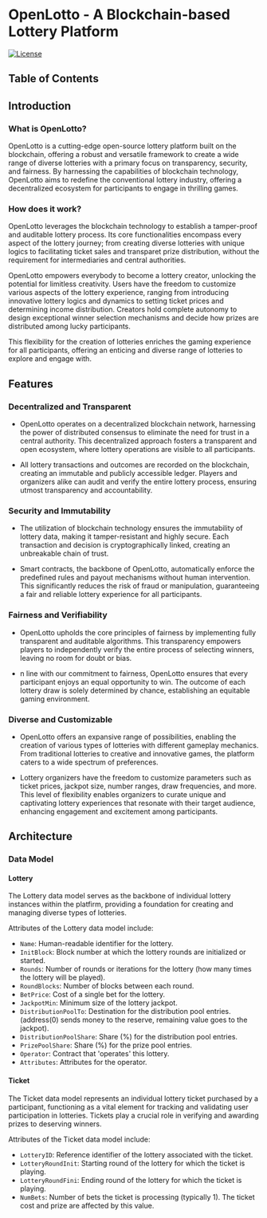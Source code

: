 # OpenLotto - A Blockchain-based Lottery Platform

[![License](https://img.shields.io/badge/license-MIT-blue.svg)](https://opensource.org/licenses/MIT)

## Table of Contents

## Introduction

### What is OpenLotto?

OpenLotto is a cutting-edge open-source lottery platform built on the blockchain, offering a robust and versatile framework to create a wide range of diverse lotteries with a primary focus on transparency, security, and fairness. By harnessing the capabilities of blockchain technology, OpenLotto aims to redefine the conventional lottery industry, offering a decentralized ecosystem for participants to engage in thrilling games.

### How does it work?

OpenLotto leverages the blockchain technology to establish a tamper-proof and auditable lottery process. Its core functionalities encompass every aspect of the lottery journey; from creating diverse lotteries with unique logics to facilitating ticket sales and transparet prize distribution, without the requirement for intermediaries and central authorities.

OpenLotto empowers everybody to become a lottery creator, unlocking the potential for limitless creativity. Users have the freedom to customize various aspects of the lottery experience, ranging from introducing innovative lottery logics and dynamics to setting ticket prices and determining income distribution. Creators hold complete autonomy to design exceptional winner selection mechanisms and decide how prizes are distributed among lucky participants.

This flexibility for the creation of lotteries enriches the gaming experience for all participants, offering an enticing and diverse range of lotteries to explore and engage with.

## Features

### Decentralized and Transparent

- OpenLotto operates on a decentralized blockchain network, harnessing the power of distributed consensus to eliminate the need for trust in a central authority. This decentralized approach fosters a transparent and open ecosystem, where lottery operations are visible to all participants.

- All lottery transactions and outcomes are recorded on the blockchain, creating an immutable and publicly accessible ledger. Players and organizers alike can audit and verify the entire lottery process, ensuring utmost transparency and accountability.

### Security and Immutability

- The utilization of blockchain technology ensures the immutability of lottery data, making it tamper-resistant and highly secure. Each transaction and decision is cryptographically linked, creating an unbreakable chain of trust.

- Smart contracts, the backbone of OpenLotto, automatically enforce the predefined rules and payout mechanisms without human intervention. This significantly reduces the risk of fraud or manipulation, guaranteeing a fair and reliable lottery experience for all participants.

### Fairness and Verifiability

- OpenLotto upholds the core principles of fairness by implementing fully transparent and auditable algorithms. This transparency empowers players to independently verify the entire process of selecting winners, leaving no room for doubt or bias.

- n line with our commitment to fairness, OpenLotto ensures that every participant enjoys an equal opportunity to win. The outcome of each lottery draw is solely determined by chance, establishing an equitable gaming environment.

### Diverse and Customizable

- OpenLotto offers an expansive range of possibilities, enabling the creation of various types of lotteries with different gameplay mechanics. From traditional lotteries to creative and innovative games, the platform caters to a wide spectrum of preferences.

- Lottery organizers have the freedom to customize parameters such as ticket prices, jackpot size, number ranges, draw frequencies, and more. This level of flexibility enables organizers to curate unique and captivating lottery experiences that resonate with their target audience, enhancing engagement and excitement among participants.

## Architecture

### Data Model

#### Lottery

The Lottery data model serves as the backbone of individual lottery instances within the platfirm, providing a foundation for creating and managing diverse types of lotteries.

Attributes of the Lottery data model include:

- `Name`: Human-readable identifier for the lottery.
- `InitBlock`: Block number at which the lottery rounds are initialized or started.
- `Rounds`: Number of rounds or iterations for the lottery (how many times the lottery will be played).
- `RoundBlocks`: Number of blocks between each round.
- `BetPrice`: Cost of a single bet for the lottery.
- `JackpotMin`: Minimum size of the lottery jackpot.
- `DistributionPoolTo`: Destination for the distribution pool entries. (address(0) sends money to the reserve, remaining value goes to the jackpot).
- `DistributionPoolShare`: Share (%) for the distribution pool entries.
- `PrizePoolShare`: Share (%) for the prize pool entries.
- `Operator`: Contract that 'operates' this lottery.
- `Attributes`: Attributes for the operator.

#### Ticket

The Ticket data model represents an individual lottery ticket purchased by a participant, functioning as a vital element for tracking and validating user participation in lotteries. Tickets play a crucial role in verifying and awarding prizes to deserving winners.

Attributes of the Ticket data model include:

- `LotteryID`: Reference identifier of the lottery associated with the ticket.
- `LotteryRoundInit`: Starting round of the lottery for which the ticket is playing.
- `LotteryRoundFini`: Ending round of the lottery for which the ticket is playing.
- `NumBets`: Number of bets the ticket is processing (typically 1). The ticket cost and prize are affected by this value.